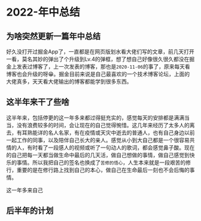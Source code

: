# 2022-年中总结

## 为啥突然更新一篇年中总结

好久没打开过掘金App了，一直都是在网页版划水看大佬们写的文章，前几天打开一看，莫名其妙的弹出了个升级到Lv.4的弹框，想了想自己好像很久很久都没在掘金上发表过博客了，上一次发表的博客，那也是`2020-11-06`的事了，原来每天看博客也会升级的呀😁。掘金目前来说是自己最喜欢的一个技术博客论坛，上面的大佬真多，天天看大佬输出的博客都能学到很多东西。

## 这半年来干了些啥

这半年来，包括停更的这一年多来都过得挺充实的，感觉每天的安排都是满满当当，没有浪费较多的时间，会让现在的自己觉得惋惜。这几年来经历了太多人的离去，有耳熟能详的名人名家，有在疫情或天灾中逝去的普通人，也有自己身边以前一起工作的同事，以及陪伴自己长大的亲人。感觉从小到大自己都是一个很容易共情的人，有时看了一段感人的视频或听了一句动人的歌词，都会感觉鼻子酸。现在的自己把每一天都当做生命中最后的几天活，做自己想做的事情，做自己感觉到快乐的事情。所以我把自己的签名也换成了`苦修的悟心`，人生本来就是一段艰苦的修行，重要的是在修行路上找到自己的本心，做自己在生命最后一刻也不会后悔的事情。

这一年多来自己

## 后半年的计划

